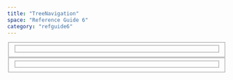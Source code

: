 ```yaml
---
title: "TreeNavigation"
space: "Reference Guide 6"
category: "refguide6"
---
```

<fieldset class="hidden"><input type="hidden" name="treeId" value=""> <input type="hidden" name="treeRequestId" value="/plugins/pagetree/naturalchildren.action?decorator=none&amp;excerpt=false&amp;sort=position&amp;reverse=false&amp;disableLinks=false&amp;expandCurrent=false"> <input type="hidden" name="treePageId" value=""> <input type="hidden" name="noRoot" value="false"> <input type="hidden" name="rootPageId" value="16713675"> <input type="hidden" name="rootPage" value=""> <input type="hidden" name="startDepth" value="0"> <input type="hidden" name="spaceKey" value="refguide6"> <input type="hidden" name="i18n-pagetree.loading" value="Loading..."> <input type="hidden" name="i18n-pagetree.error.permission" value="Unable to load page tree. It seems that you do not have permission to view the root page."> <input type="hidden" name="i18n-pagetree.eeror.general" value="There was a problem retrieving the page tree. Please check the server log file for more information."> <input type="hidden" name="loginUrl" value=""> <input type="hidden" name="mobile" value="false">

<fieldset class="hidden"><input type="hidden" name="ancestorId" value="16713675"></fieldset>

</fieldset>

<fieldset class="hidden"><input type="hidden" name="treeId" value=""> <input type="hidden" name="treeRequestId" value="/plugins/pagetree/naturalchildren.action?decorator=none&amp;excerpt=false&amp;sort=position&amp;reverse=false&amp;disableLinks=false&amp;expandCurrent=false"> <input type="hidden" name="treePageId" value=""> <input type="hidden" name="noRoot" value="false"> <input type="hidden" name="rootPageId" value="18449998"> <input type="hidden" name="rootPage" value=""> <input type="hidden" name="startDepth" value="0"> <input type="hidden" name="spaceKey" value="community"> <input type="hidden" name="i18n-pagetree.loading" value="Loading..."> <input type="hidden" name="i18n-pagetree.error.permission" value="Unable to load page tree. It seems that you do not have permission to view the root page."> <input type="hidden" name="i18n-pagetree.eeror.general" value="There was a problem retrieving the page tree. Please check the server log file for more information."> <input type="hidden" name="loginUrl" value=""> <input type="hidden" name="mobile" value="false">

<fieldset class="hidden"><input type="hidden" name="ancestorId" value="18449998"></fieldset>

</fieldset>